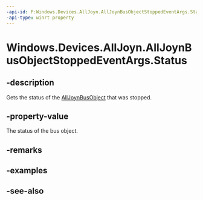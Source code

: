 ```yaml
---
-api-id: P:Windows.Devices.AllJoyn.AllJoynBusObjectStoppedEventArgs.Status
-api-type: winrt property
---
```


<!-- Property syntax
public int Status { get; }
-->

# Windows.Devices.AllJoyn.AllJoynBusObjectStoppedEventArgs.Status

## -description
Gets the status of the [AllJoynBusObject](alljoynbusobject.md) that was stopped.

## -property-value
The status of the bus object.

## -remarks

## -examples

## -see-also
